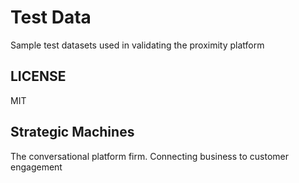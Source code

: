 # Test Data

Sample test datasets used in validating the proximity platform

## LICENSE
MIT


## Strategic Machines
The conversational platform firm. Connecting business to customer engagement